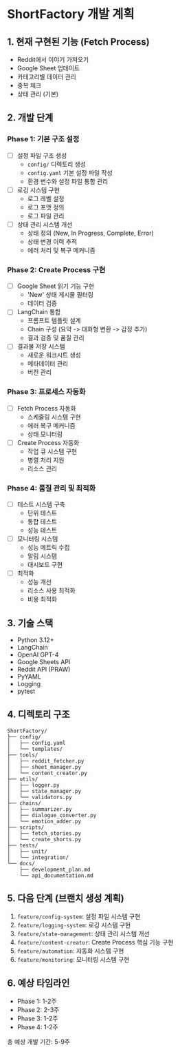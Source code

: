 # ShortFactory 개발 계획

## 1. 현재 구현된 기능 (Fetch Process)
- Reddit에서 이야기 가져오기
- Google Sheet 업데이트
- 카테고리별 데이터 관리
- 중복 체크
- 상태 관리 (기본)

## 2. 개발 단계

### Phase 1: 기본 구조 설정
- [ ] 설정 파일 구조 생성
  - `config/` 디렉토리 생성
  - `config.yaml` 기본 설정 파일 작성
  - 환경 변수와 설정 파일 통합 관리
- [ ] 로깅 시스템 구현
  - 로그 레벨 설정
  - 로그 포맷 정의
  - 로그 파일 관리
- [ ] 상태 관리 시스템 개선
  - 상태 정의 (New, In Progress, Complete, Error)
  - 상태 변경 이력 추적
  - 에러 처리 및 복구 메커니즘

### Phase 2: Create Process 구현
- [ ] Google Sheet 읽기 기능 구현
  - 'New' 상태 게시물 필터링
  - 데이터 검증
- [ ] LangChain 통합
  - 프롬프트 템플릿 설계
  - Chain 구성 (요약 -> 대화형 변환 -> 감정 추가)
  - 결과 검증 및 품질 관리
- [ ] 결과물 저장 시스템
  - 새로운 워크시트 생성
  - 메타데이터 관리
  - 버전 관리

### Phase 3: 프로세스 자동화
- [ ] Fetch Process 자동화
  - 스케줄링 시스템 구현
  - 에러 복구 메커니즘
  - 상태 모니터링
- [ ] Create Process 자동화
  - 작업 큐 시스템 구현
  - 병렬 처리 지원
  - 리소스 관리

### Phase 4: 품질 관리 및 최적화
- [ ] 테스트 시스템 구축
  - 단위 테스트
  - 통합 테스트
  - 성능 테스트
- [ ] 모니터링 시스템
  - 성능 메트릭 수집
  - 알림 시스템
  - 대시보드 구현
- [ ] 최적화
  - 성능 개선
  - 리소스 사용 최적화
  - 비용 최적화

## 3. 기술 스택
- Python 3.12+
- LangChain
- OpenAI GPT-4
- Google Sheets API
- Reddit API (PRAW)
- PyYAML
- Logging
- pytest

## 4. 디렉토리 구조
```
ShortFactory/
├── config/
│   ├── config.yaml
│   └── templates/
├── tools/
│   ├── reddit_fetcher.py
│   ├── sheet_manager.py
│   └── content_creator.py
├── utils/
│   ├── logger.py
│   ├── state_manager.py
│   └── validators.py
├── chains/
│   ├── summarizer.py
│   ├── dialogue_converter.py
│   └── emotion_adder.py
├── scripts/
│   ├── fetch_stories.py
│   └── create_shorts.py
├── tests/
│   ├── unit/
│   └── integration/
└── docs/
    ├── development_plan.md
    └── api_documentation.md
```

## 5. 다음 단계 (브랜치 생성 계획)
1. `feature/config-system`: 설정 파일 시스템 구현
2. `feature/logging-system`: 로깅 시스템 구현
3. `feature/state-management`: 상태 관리 시스템 개선
4. `feature/content-creator`: Create Process 핵심 기능 구현
5. `feature/automation`: 자동화 시스템 구현
6. `feature/monitoring`: 모니터링 시스템 구현

## 6. 예상 타임라인
- Phase 1: 1-2주
- Phase 2: 2-3주
- Phase 3: 1-2주
- Phase 4: 1-2주

총 예상 개발 기간: 5-9주 